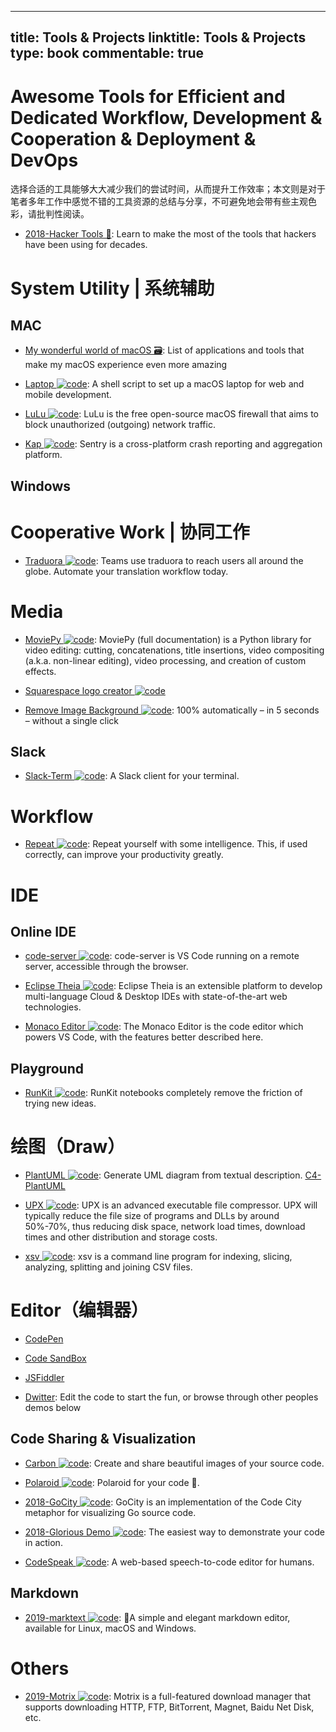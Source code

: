 
---
title: Tools & Projects
linktitle: Tools & Projects
type: book
commentable: true
---

# Awesome Tools for Efficient and Dedicated Workflow, Development & Cooperation & Deployment & DevOps

选择合适的工具能够大大减少我们的尝试时间，从而提升工作效率；本文则是对于笔者多年工作中感觉不错的工具资源的总结与分享，不可避免地会带有些主观色彩，请批判性阅读。

- [2018-Hacker Tools 🎥](https://hacker-tools.github.io/): Learn to make the most of the tools that hackers have been using for decades.

# System Utility | 系统辅助

## MAC

- [My wonderful world of macOS 🗃️](https://github.com/nikitavoloboev/my-mac-os): List of applications and tools that make my macOS experience even more amazing

- [Laptop ![code](https://ng-tech.icu/assets/code.svg)](https://github.com/thoughtbot/laptop): A shell script to set up a macOS laptop for web and mobile development.

- [LuLu ![code](https://ng-tech.icu/assets/code.svg)](https://github.com/objective-see/LuLu): LuLu is the free open-source macOS firewall that aims to block unauthorized (outgoing) network traffic.

- [Kap ![code](https://ng-tech.icu/assets/code.svg)](https://github.com/wulkano/kap): Sentry is a cross-platform crash reporting and aggregation platform.

## Windows

# Cooperative Work | 协同工作

- [Traduora ![code](https://ng-tech.icu/assets/code.svg)](https://traduora.com/): Teams use traduora to reach users all around the globe. Automate your translation workflow today.

# Media

- [MoviePy ![code](https://ng-tech.icu/assets/code.svg)](https://github.com/Zulko/moviepy): MoviePy (full documentation) is a Python library for video editing: cutting, concatenations, title insertions, video compositing (a.k.a. non-linear editing), video processing, and creation of custom effects.

- [Squarespace logo creator ![code](https://ng-tech.icu/assets/code.svg)](https://logo.squarespace.com/)

- [Remove Image Background ![code](https://ng-tech.icu/assets/code.svg)](https://www.remove.bg/): 100% automatically – in 5 seconds – without a single click

## Slack

- [Slack-Term ![code](https://ng-tech.icu/assets/code.svg)](https://github.com/erroneousboat/slack-term): A Slack client for your terminal.

# Workflow

- [Repeat ![code](https://ng-tech.icu/assets/code.svg)](https://github.com/repeats/Repeat): Repeat yourself with some intelligence. This, if used correctly, can improve your productivity greatly.

# IDE

## Online IDE

- [code-server ![code](https://ng-tech.icu/assets/code.svg)](https://github.com/cdr/code-server): code-server is VS Code running on a remote server, accessible through the browser.

- [Eclipse Theia ![code](https://ng-tech.icu/assets/code.svg)](https://www.theia-ide.org/): Eclipse Theia is an extensible platform to develop multi-language Cloud & Desktop IDEs with state-of-the-art web technologies.

- [Monaco Editor ![code](https://ng-tech.icu/assets/code.svg)](https://github.com/Microsoft/monaco-editor): The Monaco Editor is the code editor which powers VS Code, with the features better described here.

## Playground

- [RunKit ![code](https://ng-tech.icu/assets/code.svg)](https://runkit.com/home): RunKit notebooks completely remove the friction of trying new ideas.

# 绘图（Draw）

- [PlantUML ![code](https://ng-tech.icu/assets/code.svg)](https://github.com/plantuml/plantuml): Generate UML diagram from textual description. [C4-PlantUML](https://github.com/RicardoNiepel/C4-PlantUML)

- [UPX ![code](https://ng-tech.icu/assets/code.svg)](https://github.com/upx/upx): UPX is an advanced executable file compressor. UPX will typically reduce the file size of programs and DLLs by around 50%-70%, thus reducing disk space, network load times, download times and other distribution and storage costs.

- [xsv ![code](https://ng-tech.icu/assets/code.svg)](https://github.com/BurntSushi/xsv): xsv is a command line program for indexing, slicing, analyzing, splitting and joining CSV files.

# Editor（编辑器）

- [CodePen]()

- [Code SandBox]()

- [JSFiddler]()

- [Dwitter](https://www.dwitter.net/): Edit the code to start the fun, or browse through other peoples demos below

## Code Sharing & Visualization

- [Carbon ![code](https://ng-tech.icu/assets/code.svg)](https://github.com/dawnlabs/carbon): Create and share beautiful images of your source code.

- [Polaroid ![code](https://ng-tech.icu/assets/code.svg)](https://github.com/octref/polacode): Polaroid for your code 📸.

- [2018-GoCity ![code](https://ng-tech.icu/assets/code.svg)](https://go-city.github.io/#/github.com/gin-gonic/gin): GoCity is an implementation of the Code City metaphor for visualizing Go source code.

- [2018-Glorious Demo ![code](https://ng-tech.icu/assets/code.svg)](https://github.com/glorious-codes/glorious-demo): The easiest way to demonstrate your code in action.

- [CodeSpeak ![code](https://ng-tech.icu/assets/code.svg)](https://github.com/sethwilsonUS/codespeak): A web-based speech-to-code editor for humans.

## Markdown

- [2019-marktext ![code](https://ng-tech.icu/assets/code.svg)](https://github.com/marktext/marktext): 📝A simple and elegant markdown editor, available for Linux, macOS and Windows.

# Others

- [2019-Motrix ![code](https://ng-tech.icu/assets/code.svg)](https://github.com/agalwood/Motrix): Motrix is a full-featured download manager that supports downloading HTTP, FTP, BitTorrent, Magnet, Baidu Net Disk, etc.

    